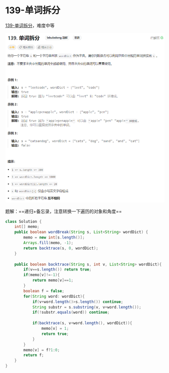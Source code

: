 # 139-单词拆分

[139-单词拆分](https://leetcode.cn/problems/word-break/description/)，难度中等

![image-20230925114533003](https://raw.githubusercontent.com/lqyspace/mypic/master/PicBed/202309251145069.png)

题解：==递归+备忘录，注意转换一下遍历的对象和角度==

```java
class Solution {
    int[] memo;
    public boolean wordBreak(String s, List<String> wordDict) {
        memo = new int[s.length()];
        Arrays.fill(memo, -1);
        return backtrace(s, 0, wordDict);
    }

    public boolean backtrace(String s, int v, List<String> wordDict){
        if(v==s.length()) return true;
        if(memo[v]!=-1){
            return memo[v]==1;
        }
        boolean f = false;
        for(String word: wordDict){
            if(v+word.length()>s.length()) continue;
            String substr = s.substring(v, v+word.length());
            if(!substr.equals(word)) continue;

            if(backtrace(s, v+word.length(), wordDict)){
                memo[v] = 1;
                return true;
            }
        }
        memo[v] = f?1:0;
        return f;
    }
}
```

